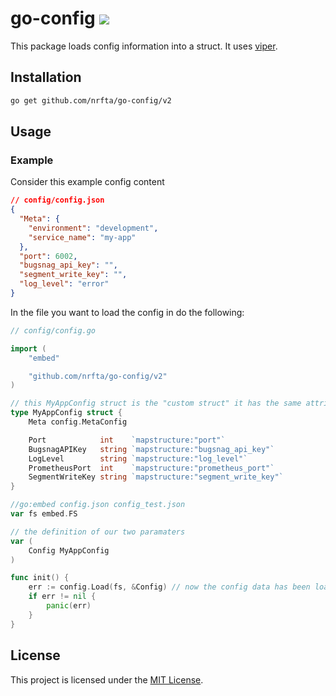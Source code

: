 # go-config ![](https://github.com/nrfta/go-config/workflows/CI/badge.svg)

This package loads config information into a struct. It uses [viper](https://github.com/spf13/viper).

## Installation

```sh
go get github.com/nrfta/go-config/v2
```

## Usage

### Example

Consider this example config content

```json
// config/config.json
{
  "Meta": {
    "environment": "development",
    "service_name": "my-app"
  },
  "port": 6002,
  "bugsnag_api_key": "",
  "segment_write_key": "",
  "log_level": "error"
}
```

In the file you want to load the config in do the following:

```go
// config/config.go

import (
    "embed"

	"github.com/nrfta/go-config/v2"
)

// this MyAppConfig struct is the "custom struct" it has the same attributes that mirror the config json above
type MyAppConfig struct {
	Meta config.MetaConfig

	Port            int    `mapstructure:"port"`
	BugsnagAPIKey   string `mapstructure:"bugsnag_api_key"`
	LogLevel        string `mapstructure:"log_level"`
	PrometheusPort  int    `mapstructure:"prometheus_port"`
	SegmentWriteKey string `mapstructure:"segment_write_key"`
}

//go:embed config.json config_test.json
var fs embed.FS

// the definition of our two paramaters
var (
	Config MyAppConfig
)

func init() {
	err := config.Load(fs, &Config) // now the config data has been loaded into Config
	if err != nil {
		panic(err)
	}
}
```

## License

This project is licensed under the [MIT License](LICENSE.md).

